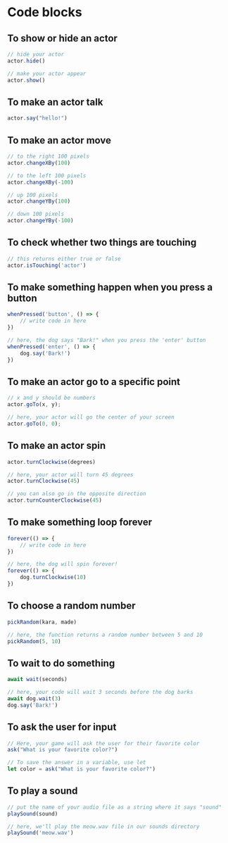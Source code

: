 # Code blocks

## To show or hide an actor

``` javascript
// hide your actor
actor.hide()

// make your actor appear
actor.show()
```

## To make an actor talk

``` javascript
actor.say("hello!")
```

## To make an actor move

``` javascript
// to the right 100 pixels
actor.changeXBy(100)

// to the left 100 pixels
actor.changeXBy(-100)

// up 100 pixels
actor.changeYBy(100)

// down 100 pixels
actor.changeYBy(-100)
```

## To check whether two things are touching

``` javascript
// this returns either true or false
actor.isTouching('actor')
```

## To make something happen when you press a button

``` javascript
whenPressed('button', () => {
    // write code in here
})

// here, the dog says "Bark!" when you press the 'enter' button
whenPressed('enter', () => {
    dog.say('Bark!')
})
```

## To make an actor go to a specific point

``` javascript
// x and y should be numbers
actor.goTo(x, y);

// here, your actor will go the center of your screen
actor.goTo(0, 0);
```

## To make an actor spin

``` javascript
actor.turnClockwise(degrees)

// here, your actor will turn 45 degrees
actor.turnClockwise(45)

// you can also go in the opposite direction
actor.turnCounterClockwise(45)
```

## To make something loop forever

``` javascript
forever(() => {
    // write code in here
})

// here, the dog will spin forever!
forever(() => {
    dog.turnClockwise(10)
})
```

## To choose a random number

``` javascript
pickRandom(kara, made)

// here, the function returns a random number between 5 and 10
pickRandom(5, 10)
```

## To wait to do something

``` javascript
await wait(seconds)

// here, your code will wait 3 seconds before the dog barks
await dog.wait(3)
dog.say('Bark!')
```

## To ask the user for input

``` javascript
// Here, your game will ask the user for their favorite color
ask("What is your favorite color?")

// To save the answer in a variable, use let
let color = ask("What is your favorite color?")
```

## To play a sound

``` javascript
// put the name of your audio file as a string where it says "sound"
playSound(sound)

// here, we'll play the meow.wav file in our sounds directory
playSound('meow.wav')
```
